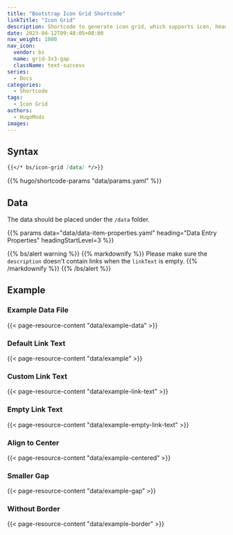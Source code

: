 ```yaml
---
title: "Bootstrap Icon Grid Shortcode"
linkTitle: "Icon Grid"
description: Shortcode to generate icon grid, which supports icon, heading and description.
date: 2023-04-12T09:48:05+08:00
nav_weight: 1000
nav_icon:
  vendor: bs
  name: grid-3x3-gap
  className: text-success
series:
  - Docs
categories:
  - Shortcode
tags:
  - Icon Grid
authors:
  - HugoMods
images:
---
```


## Syntax

```markdown
{{</* bs/icon-grid [data] */>}}
```

{{% hugo/shortcode-params "data/params.yaml" %}}

## Data

The data should be placed under the `/data` folder.

{{% params data="data/data-item-properties.yaml" heading="Data Entry Properties" headingStartLevel=3 %}}

{{% bs/alert warning %}}
{{% markdownify %}}
Please make sure the `description` doesn't contain links when the `linkText` is empty.
{{% /markdownify %}}
{{% /bs/alert %}}

## Example

### Example Data File

{{< page-resource-content "data/example-data" >}}

### Default Link Text

{{< page-resource-content "data/example" >}}

### Custom Link Text

{{< page-resource-content "data/example-link-text" >}}

### Empty Link Text

{{< page-resource-content "data/example-empty-link-text" >}}

### Align to Center

{{< page-resource-content "data/example-centered" >}}

### Smaller Gap

{{< page-resource-content "data/example-gap" >}}

### Without Border

{{< page-resource-content "data/example-border" >}}
